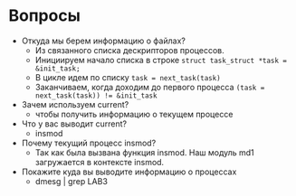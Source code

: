 # Вопросы

* Откуда мы берем информацию о файлах? 
    - Из связанного списка дескрипторов процессов. 
    - Инициируем начало списка в строке `struct task_struct *task = &init_task;`
    - В цикле идем по списку `task = next_task(task)`
    - Заканчиваем, когда доходим до первого процесса `(task = next_task(task)) != &init_task`
* Зачем используем current? 
    - чтобы получить информацию о текущем процессе
* Что у вас выводит current? 
    - insmod 
* Почему текущий процесс insmod?
    - Так как была вызвана функция insmod. Наш модуль md1 загружается в контексте insmod. 
* Покажите куда вы выводите информацию о процессах
    - dmesg | grep LAB3
